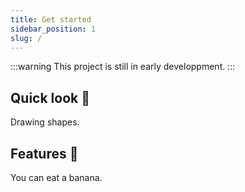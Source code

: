 ```yaml
---
title: Get started
sidebar_position: 1
slug: /
---
```


:::warning
This project is still in early developpment.
:::

## Quick look 📸

Drawing shapes.

## Features 🎉

You can eat a banana.

